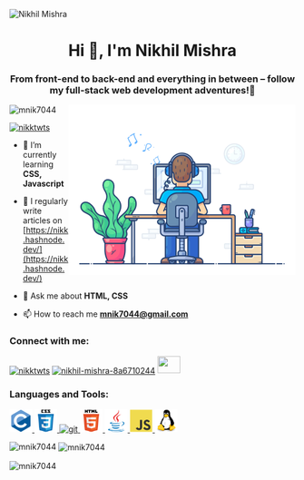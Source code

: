 ![Nikhil Mishra](https://github.com/utkarshkrishna2004/mnik7044/blob/main/nikhil-header.png)

<h1 align="center">Hi 👋, I'm Nikhil Mishra</h1>
<h3 align="center">From front-end to back-end and everything in between – follow my full-stack web development adventures!🚀</h3>
<img align="right" alt="CODE" width="400" src="https://github.com/mnik7044/mnik7044/blob/main/68747470733a2f2f7468756d62732e6766796361742e636f6d2f4576696c4e657874446576696c666973682d736d616c6c2e676966.gif">

<p align="left"> <img src="https://komarev.com/ghpvc/?username=mnik7044&label=Profile%20views&color=0e75b6&style=flat" alt="mnik7044" /> </p>

<p align="left"> <a href="https://twitter.com/nikktwts" target="blank"><img src="https://img.shields.io/twitter/follow/nikktwts?logo=twitter&style=for-the-badge" alt="nikktwts" /></a> </p>

- 🌱 I’m currently learning **CSS, Javascript**

- 📝 I regularly write articles on [https://nikk.hashnode.dev/](https://nikk.hashnode.dev/)

- 💬 Ask me about **HTML, CSS**

- 📫 How to reach me **mnik7044@gmail.com**

<h3 align="left">Connect with me:</h3>
<p align="left">
<a href="https://twitter.com/nikktwts" target="blank"><img align="center" src="https://raw.githubusercontent.com/rahuldkjain/github-profile-readme-generator/master/src/images/icons/Social/twitter.svg" alt="nikktwts" height="30" width="40" /></a>
<a href="https://linkedin.com/in/nikhil-mishra-8a6710244" target="blank"><img align="center" src="https://raw.githubusercontent.com/rahuldkjain/github-profile-readme-generator/master/src/images/icons/Social/linked-in-alt.svg" alt="nikhil-mishra-8a6710244" height="30" width="40" /></a>
 <a href="https://hashnode.com/@godnik" target="_blank"><img src="https://raw.githubusercontent.com/danielcranney/readme-generator/main/public/icons/socials/hashnode.svg" height="30" width="40"/> </a>
</p>

<h3 align="left">Languages and Tools:</h3>
<p align="left"> <a href="https://www.cprogramming.com/" target="_blank" rel="noreferrer"> <img src="https://raw.githubusercontent.com/devicons/devicon/master/icons/c/c-original.svg" alt="c" width="40" height="40"/> </a> <a href="https://www.w3schools.com/css/" target="_blank" rel="noreferrer"> <img src="https://raw.githubusercontent.com/devicons/devicon/master/icons/css3/css3-original-wordmark.svg" alt="css3" width="40" height="40"/> </a> <a href="https://git-scm.com/" target="_blank" rel="noreferrer"> <img src="https://www.vectorlogo.zone/logos/git-scm/git-scm-icon.svg" alt="git" width="40" height="40"/> </a> <a href="https://www.w3.org/html/" target="_blank" rel="noreferrer"> <img src="https://raw.githubusercontent.com/devicons/devicon/master/icons/html5/html5-original-wordmark.svg" alt="html5" width="40" height="40"/> </a> <a href="https://www.java.com" target="_blank" rel="noreferrer"> <img src="https://raw.githubusercontent.com/devicons/devicon/master/icons/java/java-original.svg" alt="java" width="40" height="40"/> </a> <a href="https://developer.mozilla.org/en-US/docs/Web/JavaScript" target="_blank" rel="noreferrer"> <img src="https://raw.githubusercontent.com/devicons/devicon/master/icons/javascript/javascript-original.svg" alt="javascript" width="40" height="40"/> </a> <a href="https://www.linux.org/" target="_blank" rel="noreferrer"> <img src="https://raw.githubusercontent.com/devicons/devicon/master/icons/linux/linux-original.svg" alt="linux" width="40" height="40"/> </a> </p>

<p><img align="left" src="https://github-readme-stats.vercel.app/api/top-langs?username=mnik7044&show_icons=true&locale=en&layout=compact" alt="mnik7044" /></p>

<p>&nbsp;<img align="center" src="https://github-readme-stats.vercel.app/api?username=mnik7044&show_icons=true&locale=en" alt="mnik7044" /></p>

<p><img align="center" src="https://github-readme-streak-stats.herokuapp.com/?user=mnik7044&" alt="mnik7044" /></p>
